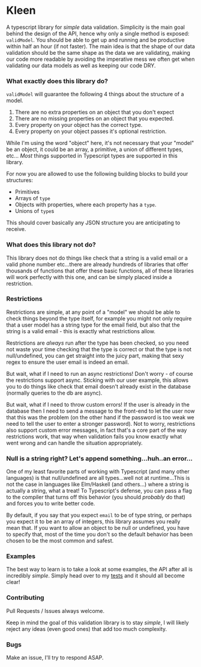 # Kleen

A typescript library for *simple* data validation. Simplicity is the main goal
behind the design of the API, hence why only a single method is exposed:
`validModel`. You should be able to get up and running and be productive within
half an hour (if not faster). The main idea is that the shape of our data
validation should be the same shape as the data we are validating, making our
code more readable by avoiding the imperative mess we often get when validating
our data models as well as keeping our code DRY.


### What exactly does this library do?

`validModel` will guarantee the following 4 things about the structure of a
model.

1. There are no extra properties on an object that you don't expect
2. There are no missing properties on an object that you expected.
3. Every property on your object has the correct type.
4. Every property on your object passes it's optional restriction.

While I'm using the word "object" here, it's not necessary that your "model" be
an object, it could be an array, a primitive, a union of different types, etc...
_Most_ things supported in Typescript types are supported in this library.

For now you are allowed to use the following building blocks to build your
structures:
  - Primitives
  - Arrays of `type`
  - Objects with properties, where each property has a `type`.
  - Unions of `type`s

This should cover basically any JSON structure you are anticipating to receive.


### What does this library not do?

This library does not do things like check that a string is a valid email or
a valid phone number etc...there are already hundreds of libraries that offer
thousands of functions that offer these basic functions, all of these libraries
will work perfectly with this one, and can be simply placed inside a
restriction.


### Restrictions

Restrictions are simple, at any point of a "model" we should be able to check
things beyond the type itself, for example you might not only require that a
user model has a string type for the email field, but also that the string is
a valid email - this is exactly what restrictions allow.

Restrictions are _always_ run after the type has been checked, so you need not
waste your time checking that the type is correct or that the type is not
null/undefined, you can get straight into the juicy part, making that sexy
regex to ensure the user email is indeed an email.

But wait, what if I need to run an async restrictions! Don't worry - of course
the restrictions support async. Sticking with our user example, this allows you
to do things like check that email doesn't already exist in the database
(normally queries to the db are async).

But wait, what if I need to throw custom errors! If the user is already in the
database then I need to send a message to the front-end to let the user now that
this was the problem (on the other hand if the password is too weak we need to
tell the user to enter a stronger password). Not to worry, restrictions also
support custom error messages, in fact that's a core part of the way
restrictions work, that way when validation fails you know exactly what went
wrong and can handle the situation appropriately.

### Null is a string right? Let's append something...huh..an error...

One of my least favorite parts of working with Typescript (and many other
languages) is that null/undefined are all types...well not at runtime...This is
not the case in languages like Elm/Haskell (and others...) where a string is
actually a string, what a treat! To Typescript's defense, you can pass a flag
to the compiler that turns off this behavior (you should _probably_ do that)
and forces you to write better code.

By default, if you say that you expect `email` to be of type string, or perhaps
you expect it to be an array of integers, this library assumes you really mean
that. If you want to allow an object to be null or undefined, you have to
specify that, most of the time you don't so the default behavior has been chosen
to be the most common and safest.


### Examples

The best way to learn is to take a look at some examples, the API after all is
incredibly *simple*. Simply head over to my [tests](TODO) and it should all
become clear!


### Contributing

Pull Requests / Issues always welcome.

Keep in mind the goal of this validation library is to stay *simple*, I will
likely reject any ideas (even good ones) that add too much complexity.


### Bugs

Make an issue, I'll try to respond ASAP.
